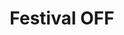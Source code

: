 ---
title: Festival OFF
navItem: Portfolio
lang: fr
ref: festival-off
layout: none
# layout: article
where: Technique d'intégration multimédia (Cégep de Ste-Foy)
categories:
    - Site web
    - Design
    - JavaScript
    - HTML+CSS
softwares:
    - Photoshop
permalink: http://festival-off.jeremygoulet.ca/
# assetsLink: /assets/images/work/
description: Le mandat était de créer un site responsive d'un festival de musique dans la ville de Québec. Nous étions en équipe de deux étudiants. Nous n'avions accès qu'à une banque de données pour les textes, ainsi qu'à une banque d'images. Le reste devait venir de notre imagination. J'ai fait la conception du site Web. L'intégration et la programmation ont été faites en équipe. Le design un peu brutal voulait démontrer la face diversifiée du festival de musique québécois. Je voulais attirer l'attention, un peu comme les lumières sur une scène.
buttons:
    - label: Aller sur le site Web
      url: http://festival-off.jeremygoulet.ca/
      target: external
published: true
---